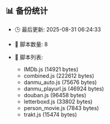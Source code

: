 ## 📊 备份统计

- 🕒 最后更新: 2025-08-31 06:24:33
- 📁 脚本数量: 8
- 📄 脚本列表:

  - IMDb.js (14921 bytes)
  - combined.js (222612 bytes)
  - danmu_auto.js (75676 bytes)
  - danmu_playurl.js (46924 bytes)
  - douban.js (96458 bytes)
  - letterboxd.js (33802 bytes)
  - person_movie.js (7843 bytes)
  - trakt.js (15474 bytes)
